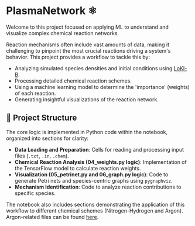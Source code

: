 # PlasmaNetwork ⚛️

Welcome to this project focused on applying ML to understand and visualize complex chemical reaction networks.

Reaction mechanisms often include vast amounts of data, making it challenging to pinpoint the most crucial reactions driving a system's behavior. This project provides a workflow to tackle this by:

*   Analyzing simulated species densities and initial conditions using [LoKI-B](https://github.com/IST-Lisbon/LoKI).
*   Processing detailed chemical reaction schemes.
*   Using a machine learning model to determine the 'importance' (weights) of each reaction.
*   Generating insightful visualizations of the reaction network.

## 📂 Project Structure

The core logic is implemented in Python code within the notebook, organized into sections for clarity:

*   **Data Loading and Preparation**: Cells for reading and processing input files (`.txt`, `.in`, `.chem`).
*   **Chemical Reaction Analysis (04_weights.py logic)**: Implementation of the TensorFlow model to calculate reaction weights.
*   **Visualization (05_petrinet.py and 06_graph.py logic)**: Code to generate Petri nets and species-centric graphs using `pygraphviz`.
*   **Mechanism Identification**: Code to analyze reaction contributions to specific species.

The notebook also includes sections demonstrating the application of this workflow to different chemical schemes (Nitrogen-Hydrogen and Argon).
Argon-related files can be found [here](https://drive.google.com/drive/folders/144ZecAHyPRY6baNHPIbuJeX8b6pCHfVx?usp=sharing).

